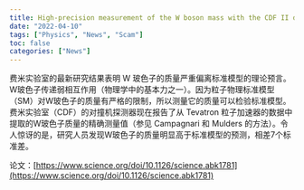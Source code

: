 ```yaml
---
title: High-precision measurement of the W boson mass with the CDF II detector
date: "2022-04-10"
tags: ["Physics", "News", "Scam"]
toc: false
categories: ["News"]
---
```


费米实验室的最新研究结果表明 W 玻色子的质量严重偏离标准模型的理论预言。W玻色子传递弱相互作用（物理学中的基本力之一）。因为粒子物理标准模型（SM）对W玻色子的质量有严格的限制，所以测量它的质量可以检验标准模型。费米实验室（CDF）的对撞机探测器现在报告了从 Tevatron 粒子加速器的数据中提取的W玻色子质量的精确测量值（参见 Campagnari 和 Mulders 的方法）。令人惊讶的是，研究人员发现W玻色子的质量明显高于标准模型的预测，相差7个标准差。

论文：[https://www.science.org/doi/10.1126/science.abk1781](https://www.science.org/doi/10.1126/science.abk1781)